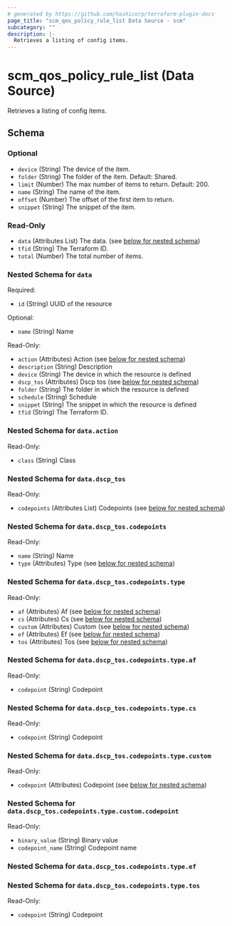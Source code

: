 ```yaml
---
# generated by https://github.com/hashicorp/terraform-plugin-docs
page_title: "scm_qos_policy_rule_list Data Source - scm"
subcategory: ""
description: |-
  Retrieves a listing of config items.
---
```


# scm_qos_policy_rule_list (Data Source)

Retrieves a listing of config items.



<!-- schema generated by tfplugindocs -->
## Schema

### Optional

- `device` (String) The device of the item.
- `folder` (String) The folder of the item. Default: Shared.
- `limit` (Number) The max number of items to return. Default: 200.
- `name` (String) The name of the item.
- `offset` (Number) The offset of the first item to return.
- `snippet` (String) The snippet of the item.

### Read-Only

- `data` (Attributes List) The data. (see [below for nested schema](#nestedatt--data))
- `tfid` (String) The Terraform ID.
- `total` (Number) The total number of items.

<a id="nestedatt--data"></a>
### Nested Schema for `data`

Required:

- `id` (String) UUID of the resource

Optional:

- `name` (String) Name

Read-Only:

- `action` (Attributes) Action (see [below for nested schema](#nestedatt--data--action))
- `description` (String) Description
- `device` (String) The device in which the resource is defined
- `dscp_tos` (Attributes) Dscp tos (see [below for nested schema](#nestedatt--data--dscp_tos))
- `folder` (String) The folder in which the resource is defined
- `schedule` (String) Schedule
- `snippet` (String) The snippet in which the resource is defined
- `tfid` (String) The Terraform ID.

<a id="nestedatt--data--action"></a>
### Nested Schema for `data.action`

Read-Only:

- `class` (String) Class


<a id="nestedatt--data--dscp_tos"></a>
### Nested Schema for `data.dscp_tos`

Read-Only:

- `codepoints` (Attributes List) Codepoints (see [below for nested schema](#nestedatt--data--dscp_tos--codepoints))

<a id="nestedatt--data--dscp_tos--codepoints"></a>
### Nested Schema for `data.dscp_tos.codepoints`

Read-Only:

- `name` (String) Name
- `type` (Attributes) Type (see [below for nested schema](#nestedatt--data--dscp_tos--codepoints--type))

<a id="nestedatt--data--dscp_tos--codepoints--type"></a>
### Nested Schema for `data.dscp_tos.codepoints.type`

Read-Only:

- `af` (Attributes) Af (see [below for nested schema](#nestedatt--data--dscp_tos--codepoints--type--af))
- `cs` (Attributes) Cs (see [below for nested schema](#nestedatt--data--dscp_tos--codepoints--type--cs))
- `custom` (Attributes) Custom (see [below for nested schema](#nestedatt--data--dscp_tos--codepoints--type--custom))
- `ef` (Attributes) Ef (see [below for nested schema](#nestedatt--data--dscp_tos--codepoints--type--ef))
- `tos` (Attributes) Tos (see [below for nested schema](#nestedatt--data--dscp_tos--codepoints--type--tos))

<a id="nestedatt--data--dscp_tos--codepoints--type--af"></a>
### Nested Schema for `data.dscp_tos.codepoints.type.af`

Read-Only:

- `codepoint` (String) Codepoint


<a id="nestedatt--data--dscp_tos--codepoints--type--cs"></a>
### Nested Schema for `data.dscp_tos.codepoints.type.cs`

Read-Only:

- `codepoint` (String) Codepoint


<a id="nestedatt--data--dscp_tos--codepoints--type--custom"></a>
### Nested Schema for `data.dscp_tos.codepoints.type.custom`

Read-Only:

- `codepoint` (Attributes) Codepoint (see [below for nested schema](#nestedatt--data--dscp_tos--codepoints--type--custom--codepoint))

<a id="nestedatt--data--dscp_tos--codepoints--type--custom--codepoint"></a>
### Nested Schema for `data.dscp_tos.codepoints.type.custom.codepoint`

Read-Only:

- `binary_value` (String) Binary value
- `codepoint_name` (String) Codepoint name



<a id="nestedatt--data--dscp_tos--codepoints--type--ef"></a>
### Nested Schema for `data.dscp_tos.codepoints.type.ef`


<a id="nestedatt--data--dscp_tos--codepoints--type--tos"></a>
### Nested Schema for `data.dscp_tos.codepoints.type.tos`

Read-Only:

- `codepoint` (String) Codepoint
